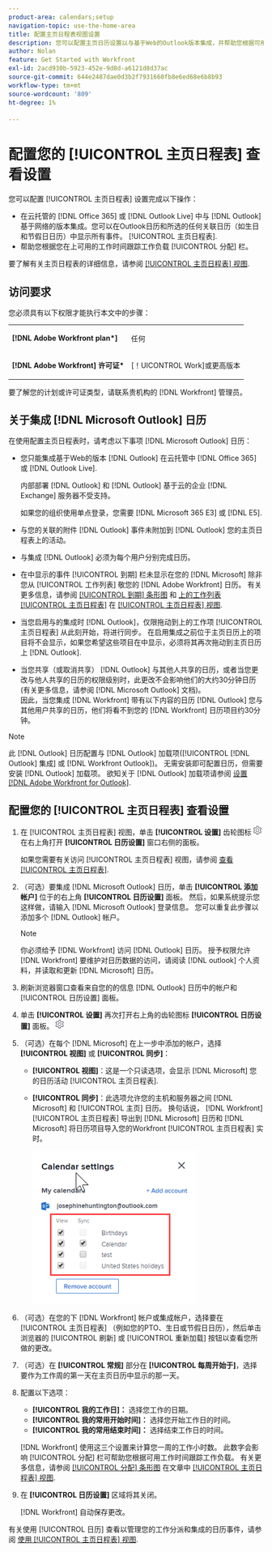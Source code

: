 ```yaml
---
product-area: calendars;setup
navigation-topic: use-the-home-area
title: 配置主页日程表视图设置
description: 您可以配置主页日历设置以与基于Web的Outlook版本集成，并帮助您根据可用工作时间跟踪工作负载。
author: Nolan
feature: Get Started with Workfront
exl-id: 2acd930b-5923-452e-9d8d-a6121d8d37ac
source-git-commit: 644e2487dae0d3b2f7931660fb8e6ed68e6b8b93
workflow-type: tm+mt
source-wordcount: '809'
ht-degree: 1%

---
```


# 配置您的 [!UICONTROL 主页日程表] 查看设置

您可以配置 [!UICONTROL 主页日程表] 设置完成以下操作：

* 在云托管的 [!DNL Office 365] 或 [!DNL Outlook Live] 中与 [!DNL Outlook] 基于网络的版本集成。您可以在Outlook日历和所选的任何关联日历（如生日和节假日日历）中显示所有事件。 [!UICONTROL 主页日程表].
* 帮助您根据您在上可用的工作时间跟踪工作负载 [!UICONTROL 分配] 栏。

要了解有关主页日程表的详细信息，请参阅 [[!UICONTROL 主页日程表] 视图](../../../workfront-basics/using-home/using-the-home-area/home-calendar-view.md).

## 访问要求

您必须具有以下权限才能执行本文中的步骤：

<table style="table-layout:auto"> 
 <col> 
 </col> 
 <col> 
 </col> 
 <tbody> 
  <tr> 
   <td role="rowheader"><strong>[!DNL Adobe Workfront plan*]</strong></td> 
   <td> <p>任何</p> </td> 
  </tr> 
  <tr> 
   <td role="rowheader"><strong>[!DNL Adobe Workfront] 许可证*</strong></td> 
   <td> <p>[！UICONTROL Work]或更高版本</p> </td> 
  </tr> 
 </tbody> 
</table>

要了解您的计划或许可证类型，请联系贵机构的 [!DNL Workfront] 管理员。

## 关于集成 [!DNL Microsoft Outlook] 日历

在使用配置主页日程表时，请考虑以下事项 [!DNL Microsoft Outlook] 日历：

* 您只能集成基于Web的版本 [!DNL Outlook] 在云托管中 [!DNL Office 365] 或 [!DNL Outlook Live].

  内部部署 [!DNL Outlook] 和 [!DNL Outlook] 基于云的企业 [!DNL Exchange] 服务器不受支持。

  如果您的组织使用单点登录，您需要 [!DNL Microsoft 365 E3] 或 [!DNL E5].

* 与您的关联的附件 [!DNL Outlook] 事件未附加到 [!DNL Outlook] 您的主页日程表上的活动。
* 与集成 [!DNL Outlook] 必须为每个用户分别完成日历。
* 在中显示的事件 [!UICONTROL 到期] 栏未显示在您的 [!DNL Microsoft] 除非您从 [!UICONTROL 工作列表] 敬您的 [!DNL Adobe Workfront] 日历。 有关更多信息，请参阅 [[!UICONTROL 到期] 条形图](../../../workfront-basics/using-home/using-the-home-area/home-calendar-view.md#viewing-the-due-bar) 和 [上的工作列表 [!UICONTROL 主页日程表]](../../../workfront-basics/using-home/using-the-home-area/home-calendar-view.md#using-the-left-panel-of-the-home-view) 在 [[!UICONTROL 主页日程表] 视图](../../../workfront-basics/using-home/using-the-home-area/home-calendar-view.md).

* 当您启用与的集成时 [!DNL Outlook]，仅限拖动到上的工作项 [!UICONTROL 主页日程表] 从此刻开始，将进行同步。 在启用集成之前位于主页日历上的项目将不会显示，如果您希望这些项目在中显示，必须将其再次拖动到主页日历上 [!DNL Outlook].
* 当您共享（或取消共享） [!DNL Outlook] 与其他人共享的日历，或者当您更改与他人共享的日历的权限级别时，此更改不会影响他们的大约30分钟日历(有关更多信息，请参阅 [!DNL Microsoft Outlook] 文档)。\
   因此，当您集成 [!DNL Workfront] 带有以下内容的日历 [!DNL Outlook] 您与其他用户共享的日历，他们将看不到您的 [!DNL Workfront] 日历项目约30分钟。

>[!NOTE]
>
>此 [!DNL Outlook] 日历配置与 [!DNL Outlook] 加载项([!UICONTROL [!DNL Outlook] 集成] 或 [!DNL Workfront Outlook])。 无需安装即可配置日历，但需要安装 [!DNL Outlook] 加载项。 欲知关于 [!DNL Outlook] 加载项请参阅 [设置 [!DNL Adobe Workfront for Outlook]](../../../workfront-integrations-and-apps/using-workfront-with-outlook/set-up-workfront-for-outlook.md).

## 配置您的 [!UICONTROL 主页日程表] 查看设置

1. 在 [!UICONTROL 主页日程表] 视图，单击 **[!UICONTROL 设置]** 齿轮图标 ![Calendar_Settings_gear_icon.png](assets/calendar-settings-gear-icon.png) 在右上角打开 **[!UICONTROL 日历设置]** 窗口右侧的面板。

   如果您需要有关访问 [!UICONTROL 主页日程表] 视图，请参阅 [查看 [!UICONTROL 主页日程表]](../../../workfront-basics/using-home/using-the-home-area/view-home-calendar.md).

1. （可选）要集成 [!DNL Microsoft Outlook] 日历，单击 **[!UICONTROL 添加帐户]** 位于的右上角 **[!UICONTROL 日历设置]** 面板。 然后，如果系统提示您这样做，请输入 [!DNL Microsoft Outlook] 登录信息。 您可以重复此步骤以添加多个 [!DNL Outlook] 帐户。

   >[!NOTE]
   >
   >你必须给予 [!DNL Workfront] 访问 [!DNL Outlook] 日历。 授予权限允许 [!DNL Workfront] 要维护对日历数据的访问，请阅读 [!DNL outlook] 个人资料，并读取和更新 [!DNL Microsoft] 日历。

1. 刷新浏览器窗口查看来自您的的信息 [!DNL Outlook] 日历中的帐户和 [!UICONTROL 日历设置] 面板。
1. 单击 **[!UICONTROL 设置]** 再次打开右上角的齿轮图标 **[!UICONTROL 日历设置]** 面板。 ![Calendar_Settings_gear_icon.png](assets/calendar-settings-gear-icon.png)

1. （可选）在每个 [!DNL Microsoft] 在上一步中添加的帐户，选择 **[!UICONTROL 视图]** 或 **[!UICONTROL 同步]**：

   * **[!UICONTROL 视图]**：这是一个只读选项，会显示 [!DNL Microsoft] 您的日历活动 [!UICONTROL 主页日程表].
   * **[!UICONTROL 同步]**：此选项允许您的主机和服务器之间 [!DNL Microsoft] 和 [!UICONTROL 主页] 日历。 换句话说， [!DNL Workfront] [!UICONTROL 主页日程表] 导出到 [!DNL Microsoft] 日历和 [!DNL Microsoft] 将日历项目导入您的Workfront [!UICONTROL 主页日程表] 实时。

     ![](assets/view-sync-checkboxes-qs.png)

1. （可选）在您的下 [!DNL Workfront] 帐户或集成帐户，选择要在 [!UICONTROL 主页日程表] （例如您的PTO、生日或节假日日历），然后单击浏览器的 [!UICONTROL 刷新] 或 [!UICONTROL 重新加载] 按钮以查看您所做的更改。

1. （可选）在 **[!UICONTROL 常规]** 部分在 **[!UICONTROL 每周开始于]**，选择要作为工作周的第一天在主页日历中显示的那一天。

1. 配置以下选项：

   * **[!UICONTROL 我的工作日]：** 选择您工作的日期。
   * **[!UICONTROL 我的常用开始时间]：** 选择您开始工作日的时间。
   * **[!UICONTROL 我的常用结束时间]：** 选择结束工作日的时间。

   [!DNL Workfront] 使用这三个设置来计算您一周的工作小时数。 此数字会影响 [!UICONTROL 分配] 栏可帮助您根据可用工作时间跟踪工作负载。 有关更多信息，请参阅 [[!UICONTROL 分配] 条形图](../../../workfront-basics/using-home/using-the-home-area/home-calendar-view.md#understanding-the-allocation-of-time) 在文章中 [[!UICONTROL 主页日程表] 视图](../../../workfront-basics/using-home/using-the-home-area/home-calendar-view.md).

1. 在 **[!UICONTROL 日历设置]** 区域将其关闭。

   [!DNL Workfront] 自动保存更改。

有关使用 [!UICONTROL 日历] 查看以管理您的工作分派和集成的日历事件，请参阅 [使用 [!UICONTROL 主页日程表] 视图](../../../workfront-basics/using-home/using-the-home-area/use-home-calendar-view.md).

<!--
<MadCap:conditionalText data-mc-conditions="QuicksilverOrClassic.Draft mode">
(NOTE: from Courtney: [step #] Type your weekly work hours under How many hours a week do you work?This number affects the Allocation bar, which helps you track your workload against your available work hours. For more information, see "Allocation Bar" in the article "Understanding the Home Calendar View.")
</MadCap:conditionalText>
-->
